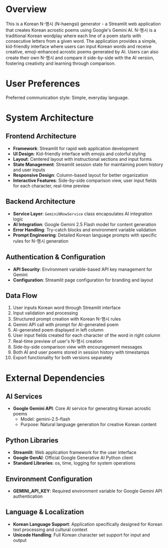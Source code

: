 # Overview

This is a Korean N-행시 (N-haengsi) generator - a Streamlit web application that creates Korean acrostic poems using Google's Gemini AI. N-행시 is a traditional Korean wordplay where each line of a poem starts with consecutive letters from a given word. The application provides a simple, kid-friendly interface where users can input Korean words and receive creative, emoji-enhanced acrostic poems generated by AI. Users can also create their own N-행시 and compare it side-by-side with the AI version, fostering creativity and learning through comparison.

# User Preferences

Preferred communication style: Simple, everyday language.

# System Architecture

## Frontend Architecture
- **Framework**: Streamlit for rapid web application development
- **UI Design**: Kid-friendly interface with emojis and colorful styling
- **Layout**: Centered layout with instructional sections and input forms
- **State Management**: Streamlit session state for maintaining poem history and user inputs
- **Responsive Design**: Column-based layout for better organization
- **Interactive Features**: Side-by-side comparison view, user input fields for each character, real-time preview

## Backend Architecture
- **Service Layer**: `GeminiNRowService` class encapsulates AI integration logic
- **AI Integration**: Google Gemini 2.5 Flash model for content generation
- **Error Handling**: Try-catch blocks and environment variable validation
- **Prompt Engineering**: Detailed Korean language prompts with specific rules for N-행시 generation

## Authentication & Configuration
- **API Security**: Environment variable-based API key management for Gemini
- **Configuration**: Streamlit page configuration for branding and layout

## Data Flow
1. User inputs Korean word through Streamlit interface
2. Input validation and processing
3. Structured prompt creation with Korean N-행시 rules
4. Gemini API call with prompt for AI-generated poem
5. AI-generated poem displayed in left column
6. User input fields created for each character of the word in right column
7. Real-time preview of user's N-행시 creation
8. Side-by-side comparison view with encouragement messages
9. Both AI and user poems stored in session history with timestamps
10. Export functionality for both versions separately

# External Dependencies

## AI Services
- **Google Gemini API**: Core AI service for generating Korean acrostic poems
  - Model: gemini-2.5-flash
  - Purpose: Natural language generation for creative Korean content

## Python Libraries
- **Streamlit**: Web application framework for the user interface
- **Google GenAI**: Official Google Generative AI Python client
- **Standard Libraries**: os, time, logging for system operations

## Environment Configuration
- **GEMINI_API_KEY**: Required environment variable for Google Gemini API authentication

## Language & Localization
- **Korean Language Support**: Application specifically designed for Korean text processing and cultural context
- **Unicode Handling**: Full Korean character set support for input and output